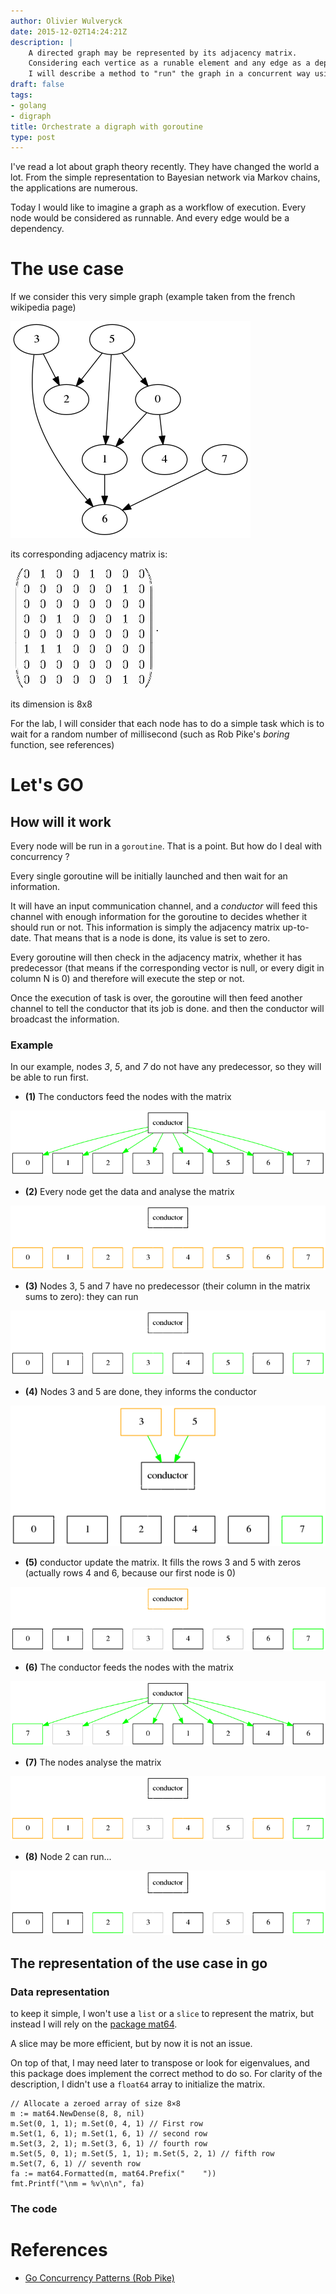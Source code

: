 ```yaml
---
author: Olivier Wulveryck
date: 2015-12-02T14:24:21Z
description: |
    A directed graph may be represented by its adjacency matrix.
    Considering each vertice as a runable element and any edge as a dependency,
    I will describe a method to "run" the graph in a concurrent way using goalang's goroutine
draft: false
tags:
- golang
- digraph
title: Orchestrate a digraph with goroutine
type: post
---
```


I've read a lot about graph theory recently.
They have changed the world a lot. From the simple representation to Bayesian network via Markov chains, the applications are numerous.

Today I would like to imagine a graph as a workflow of execution. Every node would be considered as runnable. And every  edge would be a dependency.

# The use case 
If we consider this very simple graph (example taken from the french wikipedia page)

<img class="img-responsive" src="/assets/images/digraph1.png" alt="digraph example"/> 

its corresponding adjacency matrix is:

<img class="img-responsive" src="/assets/images/matrix1.png" alt="Adjacency matrix"/>

its dimension is 8x8

For the lab, I will consider that each node has to do a simple task which is to wait for a random number of millisecond (such as Rob Pike's _boring_ function, see references)

# Let's GO

## How will it work

Every node will be run in a `goroutine`. That is a point. But how do I deal with concurrency ?

Every single goroutine will be initially launched and then wait for an information.

It will have an input communication channel, and a _conductor_ will feed this channel with enough information for the goroutine to decides whether it should run or not. 
This information is simply the adjacency matrix up-to-date. That means that is a node is done, its value is set to zero.

Every goroutine will then check in the adjacency matrix, whether it has predecessor (that means if the corresponding vector is null, or every digit in column N is 0) and therefore will execute the step or not.

Once the execution of task is over, the goroutine will then feed another channel to tell the conductor that its job is done. and then the conductor will broadcast the information.

### Example

In our example, nodes _3_, _5_, and _7_ do not have any predecessor, so they will be able to run first.

* __(1)__ The conductors feed the nodes with the matrix

<a href="/assets/orchestrate-a-digraph-with-goroutine/digraph_step1.dot"><img class="img-responsive img-thumbnail" src="/assets/images/digraph_step1.png" alt="digraph example"/></a>

* __(2)__ Every node get the data and analyse the matrix

<a href="/assets/orchestrate-a-digraph-with-goroutine/digraph_step2.dot"><img class="img-responsive img-thumbnail" src="/assets/images/digraph_step2.png" alt="digraph example"/> </a>

* __(3)__ Nodes 3, 5 and 7 have no predecessor (their column in the matrix sums to zero): they can run

<a href="/assets/orchestrate-a-digraph-with-goroutine/digraph_step3.dot"><img class="img-responsive img-thumbnail" src="/assets/images/digraph_step3.png" alt="digraph example"/> </a>

* __(4)__ Nodes 3 and 5 are done, they informs the conductor

<a href="/assets/orchestrate-a-digraph-with-goroutine/digraph_step4.dot"><img class="img-responsive img-thumbnail" src="/assets/images/digraph_step4.png" alt="digraph example"/> </a>

* __(5)__ conductor update the matrix. It fills the rows 3 and 5 with zeros (actually rows 4 and 6, because our first node is 0)

<a href="/assets/orchestrate-a-digraph-with-goroutine/digraph_step5.dot"><img class="img-responsive img-thumbnail" src="/assets/images/digraph_step5.png" alt="digraph example"/> </a>

* __(6)__ The conductor feeds the nodes with the matrix

<a href="/assets/orchestrate-a-digraph-with-goroutine/digraph_step6.dot"><img class="img-responsive img-thumbnail" src="/assets/images/digraph_step6.png" alt="digraph example"/> </a>

* __(7)__ The nodes analyse the matrix

<a href="/assets/orchestrate-a-digraph-with-goroutine/digraph_step7.dot"><img class="img-responsive img-thumbnail" src="/assets/images/digraph_step7.png" alt="digraph example"/> </a>

* __(8)__ Node 2 can run...

<a href="/assets/orchestrate-a-digraph-with-goroutine/digraph_step8.dot"><img class="img-responsive img-thumbnail" src="/assets/images/digraph_step8.png" alt="digraph example"/> </a>

## The representation of the use case in go

### Data representation
to keep it simple, I won't use a `list` or a `slice` to represent the matrix, but instead I will rely on the [package mat64](https://godoc.org/github.com/gonum/matrix/mat64).

A slice may be more efficient, but by now it is not an issue. 

On top of that, I may need later to transpose or look for eigenvalues, and this package does implement the correct method to do so.
For clarity of the description, I didn't use a `float64` array to initialize the matrix.

```golang
// Allocate a zeroed array of size 8×8
m := mat64.NewDense(8, 8, nil)
m.Set(0, 1, 1); m.Set(0, 4, 1) // First row
m.Set(1, 6, 1); m.Set(1, 6, 1) // second row
m.Set(3, 2, 1); m.Set(3, 6, 1) // fourth row
m.Set(5, 0, 1); m.Set(5, 1, 1); m.Set(5, 2, 1) // fifth row
m.Set(7, 6, 1) // seventh row
fa := mat64.Formatted(m, mat64.Prefix("    "))
fmt.Printf("\nm = %v\n\n", fa)
```

### The code

# References

* [Go Concurrency Patterns (Rob Pike)](https://talks.golang.org/2012/concurrency.slide)
